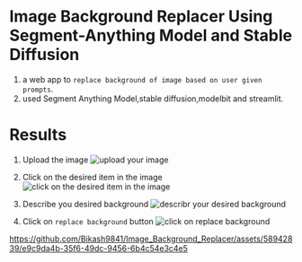 # Image Background Replacer Using Segment-Anything Model and Stable Diffusion
1. a web app to `replace background of image based on user given prompts`.
2. used Segment Anything Model,stable diffusion,modelbit and streamlit.

# Results

1. Upload the image
![upload your image](https://github.com/Bikash9841/Image_Background_Replacer/assets/58942839/95ae1d92-e1a1-4f72-b36f-e8ebff84befe)

2. Click on the desired item in the image
![click on the desired item in the image](https://github.com/Bikash9841/Image_Background_Replacer/assets/58942839/966333ad-44ca-45e1-abf3-3afc7e635e00)

3. Describe you desired background
![describr your desired background](https://github.com/Bikash9841/Image_Background_Replacer/assets/58942839/b723d46f-6d95-43ab-b123-b0a45a248177)

4. Click on `replace background` button
![click on replace background](https://github.com/Bikash9841/Image_Background_Replacer/assets/58942839/61200af3-ae45-403a-b447-cf3d00e46432)


https://github.com/Bikash9841/Image_Background_Replacer/assets/58942839/e9c9da4b-35f6-49dc-9456-6b4c54e3c4e5



